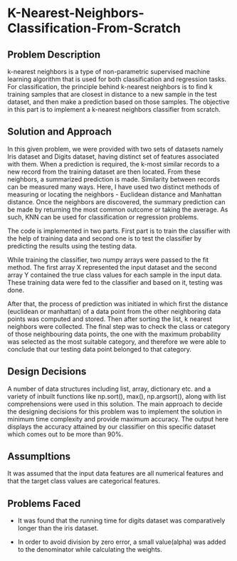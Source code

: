 # K-Nearest-Neighbors-Classification-From-Scratch

## Problem Description

k-nearest neighbors is a type of non-parametric supervised machine learning algorithm that is used for both classification and regression tasks. For classification, the principle behind k-nearest neighbors is to find k training samples that are closest in distance to a new sample in the test dataset, and then make a prediction based on those samples. The objective in this part is to implement a k-nearest neighbors classifier from scratch.

## Solution and Approach

In this given problem, we were provided with two sets of datasets namely Iris dataset and Digits dataset, having distinct set of features associated with them. When a prediction is required, the k-most similar records to a new record from the training dataset are then located. From these neighbors, a summarized prediction is made. Similarity between records can be measured many ways. Here, I have used two distinct methods of measuring or locating the neighbors - Euclidean distance and Manhattan distance. Once the neighbors are discovered, the summary prediction can be made by returning the most common outcome or taking the average. As such, KNN can be used for classification or regression problems.

The code is implemented in two parts. First part is to train the classifier with the help of training data and second one is to test the classifier by predicting the results using the testing data.

While training the classifier, two numpy arrays were passed to the fit method. The first array X represented the input dataset and the second array Y contained the true class values for each sample in the input data.
These training data were fed to the classifier and based on it, testing was done. 

After that, the process of prediction was initiated in which first the distance (euclidean or manhattan) of a data point from the other neighboring data points was computed and stored.
Then after sorting the list, k nearest neighbors were collected. The final step was to check the class or category of those neighbouring data points, the one with the maximum probability was selected as the most suitable category, and therefore we were able to conclude that our testing data point belonged to that category.

## Design Decisions

A number of data structures including list, array, dictionary etc. and a variety of inbuilt functions like 
np.sort(), max(), np.argsort(), along with list comprehensions were used in this solution. The main approach to decide the designing decisions for this problem was to implement 
the solution in minimum time complexity and provide maximum accuracy. The output here displays the accuracy attained by our classifier on this specific
dataset which comes out to be more than 90%. 

## Assumpltions

It was assumed that the input data features are all numerical features and that the target class values are categorical features.

## Problems Faced

* It was found that the running time for digits dataset was comparatively longer than the iris dataset.

* In order to avoid division by zero error, a small value(alpha) was added to the denominator while calculating the weights.

